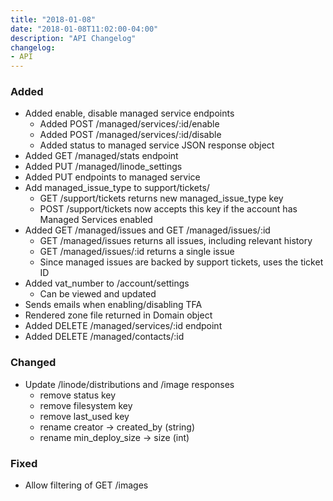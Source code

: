 ```yaml
---
title: "2018-01-08"
date: "2018-01-08T11:02:00-04:00"
description: "API Changelog"
changelog:
- API
---
```

### Added

* Added enable, disable managed service endpoints
  * Added POST /managed/services/:id/enable
  * Added POST /managed/services/:id/disable
  * Added status to managed service JSON response object
* Added GET /managed/stats endpoint
* Added PUT /managed/linode\_settings
* Added PUT endpoints to managed service
* Add managed\_issue\_type to support/tickets/
  * GET /support/tickets returns new managed\_issue\_type key
  * POST /support/tickets now accepts this key if the account has Managed Services enabled
* Added GET /managed/issues and GET /managed/issues/:id
  * GET /managed/issues returns all issues, including relevant history
  * GET /managed/issues/:id returns a single issue
  * Since managed issues are backed by support tickets, uses the ticket ID
* Added vat\_number to /account/settings
  * Can be viewed and updated
* Sends emails when enabling/disabling TFA
* Rendered zone file returned in Domain object
* Added DELETE /managed/services/:id endpoint
* Added DELETE /managed/contacts/:id

### Changed

* Update /linode/distributions and /image responses
  * remove status key
  * remove filesystem key
  * remove last\_used key
  * rename creator -> created\_by (string)
  * rename min\_deploy\_size -> size (int)

### Fixed

* Allow filtering of GET /images